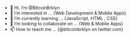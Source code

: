 - 👋 Hi, I’m @BitcoinBrklyn
- 👀 I’m interested in ... {Web Development & Moblie Apps}
- 🌱 I’m currently learning ... {JavaScript, HTML , CSS}
- 💞️ I’m looking to collaborate on ... {Web & Moblie Apps}
- 📫 How to reach me ... {@bitcoinbrklyn on twitter.com}

<!---
BitcoinBrklyn/BitcoinBrklyn is a ✨ special ✨ repository because its `README.md` (this file) appears on your GitHub profile.
You can click the Preview link to take a look at your changes.
--->
